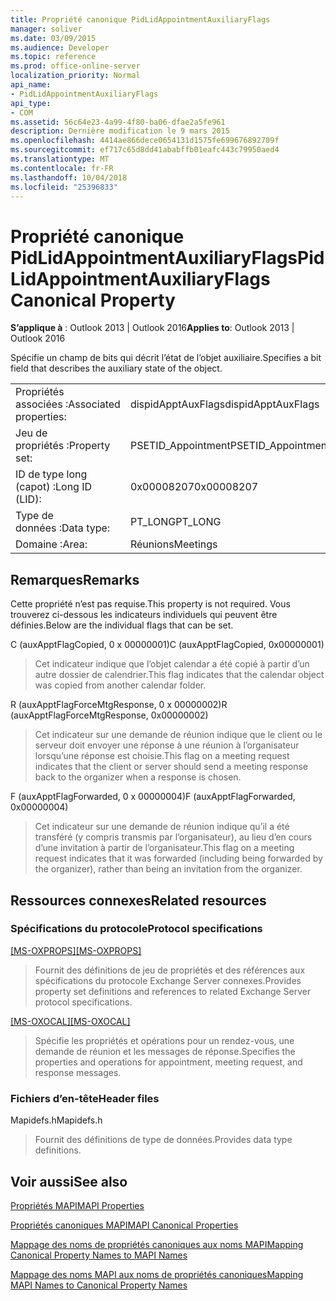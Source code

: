 ```yaml
---
title: Propriété canonique PidLidAppointmentAuxiliaryFlags
manager: soliver
ms.date: 03/09/2015
ms.audience: Developer
ms.topic: reference
ms.prod: office-online-server
localization_priority: Normal
api_name:
- PidLidAppointmentAuxiliaryFlags
api_type:
- COM
ms.assetid: 56c64e23-4a99-4f80-ba06-dfae2a5fe961
description: Dernière modification le 9 mars 2015
ms.openlocfilehash: 4414ae866dece0654131d1575fe699676892709f
ms.sourcegitcommit: ef717c65d8dd41ababffb01eafc443c79950aed4
ms.translationtype: MT
ms.contentlocale: fr-FR
ms.lasthandoff: 10/04/2018
ms.locfileid: "25396833"
---
```

# <a name="pidlidappointmentauxiliaryflags-canonical-property"></a><span data-ttu-id="af062-103">Propriété canonique PidLidAppointmentAuxiliaryFlags</span><span class="sxs-lookup"><span data-stu-id="af062-103">PidLidAppointmentAuxiliaryFlags Canonical Property</span></span>

  
  
<span data-ttu-id="af062-104">**S’applique à** : Outlook 2013 | Outlook 2016</span><span class="sxs-lookup"><span data-stu-id="af062-104">**Applies to**: Outlook 2013 | Outlook 2016</span></span> 
  
<span data-ttu-id="af062-105">Spécifie un champ de bits qui décrit l’état de l’objet auxiliaire.</span><span class="sxs-lookup"><span data-stu-id="af062-105">Specifies a bit field that describes the auxiliary state of the object.</span></span>
  
|||
|:-----|:-----|
|<span data-ttu-id="af062-106">Propriétés associées :</span><span class="sxs-lookup"><span data-stu-id="af062-106">Associated properties:</span></span>  <br/> |<span data-ttu-id="af062-107">dispidApptAuxFlags</span><span class="sxs-lookup"><span data-stu-id="af062-107">dispidApptAuxFlags</span></span>  <br/> |
|<span data-ttu-id="af062-108">Jeu de propriétés :</span><span class="sxs-lookup"><span data-stu-id="af062-108">Property set:</span></span>  <br/> |<span data-ttu-id="af062-109">PSETID_Appointment</span><span class="sxs-lookup"><span data-stu-id="af062-109">PSETID_Appointment</span></span>  <br/> |
|<span data-ttu-id="af062-110">ID de type long (capot) :</span><span class="sxs-lookup"><span data-stu-id="af062-110">Long ID (LID):</span></span>  <br/> |<span data-ttu-id="af062-111">0x00008207</span><span class="sxs-lookup"><span data-stu-id="af062-111">0x00008207</span></span>  <br/> |
|<span data-ttu-id="af062-112">Type de données :</span><span class="sxs-lookup"><span data-stu-id="af062-112">Data type:</span></span>  <br/> |<span data-ttu-id="af062-113">PT_LONG</span><span class="sxs-lookup"><span data-stu-id="af062-113">PT_LONG</span></span>  <br/> |
|<span data-ttu-id="af062-114">Domaine :</span><span class="sxs-lookup"><span data-stu-id="af062-114">Area:</span></span>  <br/> |<span data-ttu-id="af062-115">Réunions</span><span class="sxs-lookup"><span data-stu-id="af062-115">Meetings</span></span>  <br/> |
   
## <a name="remarks"></a><span data-ttu-id="af062-116">Remarques</span><span class="sxs-lookup"><span data-stu-id="af062-116">Remarks</span></span>

<span data-ttu-id="af062-117">Cette propriété n’est pas requise.</span><span class="sxs-lookup"><span data-stu-id="af062-117">This property is not required.</span></span> <span data-ttu-id="af062-118">Vous trouverez ci-dessous les indicateurs individuels qui peuvent être définies.</span><span class="sxs-lookup"><span data-stu-id="af062-118">Below are the individual flags that can be set.</span></span>
  
<span data-ttu-id="af062-119">C (auxApptFlagCopied, 0 x 00000001)</span><span class="sxs-lookup"><span data-stu-id="af062-119">C (auxApptFlagCopied, 0x00000001)</span></span>
  
> <span data-ttu-id="af062-120">Cet indicateur indique que l’objet calendar a été copié à partir d’un autre dossier de calendrier.</span><span class="sxs-lookup"><span data-stu-id="af062-120">This flag indicates that the calendar object was copied from another calendar folder.</span></span>
    
<span data-ttu-id="af062-121">R (auxApptFlagForceMtgResponse, 0 x 00000002)</span><span class="sxs-lookup"><span data-stu-id="af062-121">R (auxApptFlagForceMtgResponse, 0x00000002)</span></span>
  
> <span data-ttu-id="af062-122">Cet indicateur sur une demande de réunion indique que le client ou le serveur doit envoyer une réponse à une réunion à l’organisateur lorsqu’une réponse est choisie.</span><span class="sxs-lookup"><span data-stu-id="af062-122">This flag on a meeting request indicates that the client or server should send a meeting response back to the organizer when a response is chosen.</span></span>
    
<span data-ttu-id="af062-123">F (auxApptFlagForwarded, 0 x 00000004)</span><span class="sxs-lookup"><span data-stu-id="af062-123">F (auxApptFlagForwarded, 0x00000004)</span></span>
  
> <span data-ttu-id="af062-124">Cet indicateur sur une demande de réunion indique qu’il a été transféré (y compris transmis par l’organisateur), au lieu d’en cours d’une invitation à partir de l’organisateur.</span><span class="sxs-lookup"><span data-stu-id="af062-124">This flag on a meeting request indicates that it was forwarded (including being forwarded by the organizer), rather than being an invitation from the organizer.</span></span>
    
## <a name="related-resources"></a><span data-ttu-id="af062-125">Ressources connexes</span><span class="sxs-lookup"><span data-stu-id="af062-125">Related resources</span></span>

### <a name="protocol-specifications"></a><span data-ttu-id="af062-126">Spécifications du protocole</span><span class="sxs-lookup"><span data-stu-id="af062-126">Protocol specifications</span></span>

<span data-ttu-id="af062-127">[[MS-OXPROPS]](https://msdn.microsoft.com/library/f6ab1613-aefe-447d-a49c-18217230b148%28Office.15%29.aspx)</span><span class="sxs-lookup"><span data-stu-id="af062-127">[[MS-OXPROPS]](https://msdn.microsoft.com/library/f6ab1613-aefe-447d-a49c-18217230b148%28Office.15%29.aspx)</span></span>
  
> <span data-ttu-id="af062-128">Fournit des définitions de jeu de propriétés et des références aux spécifications du protocole Exchange Server connexes.</span><span class="sxs-lookup"><span data-stu-id="af062-128">Provides property set definitions and references to related Exchange Server protocol specifications.</span></span>
    
<span data-ttu-id="af062-129">[[MS-OXOCAL]](https://msdn.microsoft.com/library/09861fde-c8e4-4028-9346-e7c214cfdba1%28Office.15%29.aspx)</span><span class="sxs-lookup"><span data-stu-id="af062-129">[[MS-OXOCAL]](https://msdn.microsoft.com/library/09861fde-c8e4-4028-9346-e7c214cfdba1%28Office.15%29.aspx)</span></span>
  
> <span data-ttu-id="af062-130">Spécifie les propriétés et opérations pour un rendez-vous, une demande de réunion et les messages de réponse.</span><span class="sxs-lookup"><span data-stu-id="af062-130">Specifies the properties and operations for appointment, meeting request, and response messages.</span></span>
    
### <a name="header-files"></a><span data-ttu-id="af062-131">Fichiers d’en-tête</span><span class="sxs-lookup"><span data-stu-id="af062-131">Header files</span></span>

<span data-ttu-id="af062-132">Mapidefs.h</span><span class="sxs-lookup"><span data-stu-id="af062-132">Mapidefs.h</span></span>
  
> <span data-ttu-id="af062-133">Fournit des définitions de type de données.</span><span class="sxs-lookup"><span data-stu-id="af062-133">Provides data type definitions.</span></span>
    
## <a name="see-also"></a><span data-ttu-id="af062-134">Voir aussi</span><span class="sxs-lookup"><span data-stu-id="af062-134">See also</span></span>



[<span data-ttu-id="af062-135">Propriétés MAPI</span><span class="sxs-lookup"><span data-stu-id="af062-135">MAPI Properties</span></span>](mapi-properties.md)
  
[<span data-ttu-id="af062-136">Propriétés canoniques MAPI</span><span class="sxs-lookup"><span data-stu-id="af062-136">MAPI Canonical Properties</span></span>](mapi-canonical-properties.md)
  
[<span data-ttu-id="af062-137">Mappage des noms de propriétés canoniques aux noms MAPI</span><span class="sxs-lookup"><span data-stu-id="af062-137">Mapping Canonical Property Names to MAPI Names</span></span>](mapping-canonical-property-names-to-mapi-names.md)
  
[<span data-ttu-id="af062-138">Mappage des noms MAPI aux noms de propriétés canoniques</span><span class="sxs-lookup"><span data-stu-id="af062-138">Mapping MAPI Names to Canonical Property Names</span></span>](mapping-mapi-names-to-canonical-property-names.md)

